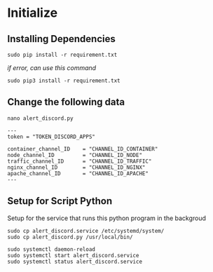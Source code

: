 # Initialize

## Installing Dependencies
```
sudo pip install -r requirement.txt
```
_if error, can use this command_
```
sudo pip3 install -r requirement.txt
```

## Change the following data

```
nano alert_discord.py
```
```
---
token = "TOKEN_DISCORD_APPS"

container_channel_ID    = "CHANNEL_ID_CONTAINER"
node_channel_ID         = "CHANNEL_ID_NODE"
traffic_channel_ID      = "CHANNEL_ID_TRAFFIC"
nginx_channel_ID        = "CHANNEL_ID_NGINX"
apache_channel_ID       = "CHANNEL_ID_APACHE"
---
```

## Setup for Script Python

Setup for the service that runs this python program in the backgroud
```
sudo cp alert_discord.service /etc/systemd/system/
sudo cp alert_discord.py /usr/local/bin/
```
```
sudo systemctl daemon-reload
sudo systemctl start alert_discord.service
sudo systemctl status alert_discord.service
```

